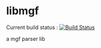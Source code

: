 libmgf
======


Current build status : 
[![Build Status](https://travis-ci.org/Krozark/libmgf.png?branch=master)](https://travis-ci.org/Krozark/libmgf)

a mgf parser lib
